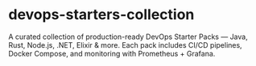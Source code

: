 # devops-starters-collection
A curated collection of production-ready DevOps Starter Packs — Java, Rust, Node.js, .NET, Elixir &amp; more. Each pack includes CI/CD pipelines, Docker Compose, and monitoring with Prometheus + Grafana.
